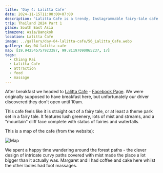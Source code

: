 ```yaml
---
title: 'Day 4: Lalitta Cafe'
date: 2024-11-15T11:00:00+07:00
description: 'Lalitta Cafe is a trendy, Instagrammable fairy-tale cafe set amongst lush greenery and cascading waterfalls.'
trip: Thailand 2024 Part 1
place: South East Asia
timezone: Asia/Bangkok
location: Lalitta Cafe
image: ../gallery/day-04-lalitta-cafe/56_Lalitta_Cafe.webp
gallery: day-04-lalitta-cafe
map: [19.942545757923387, 99.81197090065237, 17]
tags:
  - Chiang Rai
  - Lalitta Cafe
  - attraction
  - food
  - massage
---
```


After breakfast we headed to [Lalitta Cafe](https://www.lalittacafe.com) - [Facebook Page](https://www.facebook.com/LalittaTH). We were originally supposed to have breakfast here, but unfortunately our driver discovered they don't open until 10am.

This cafe feels like it is straight out of a fairy tale, or at least a theme park set in a fairy tale. It features lush greenery, lots of mist and streams, and a "mountain" cliff face complete with status of fairies and waterfalls.

This is a map of the cafe (from the website):

![Map](https://www.lalittacafe.com/wp-content/uploads/2022/11/รวมแผนที่-ล่าสุด-scaled.jpg)

We spent a happy time wandering around the forest paths - the clever design of intricate curvy paths covered with mist made the place a lot bigger than it actually was. Margaret and I had coffee and cake here whilst the other ladies had foot massages.
